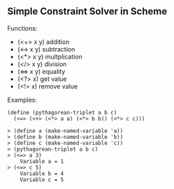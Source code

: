 ## Simple Constraint Solver in Scheme

Functions:
* (<+> x y) addition
* (<-> x y) subtraction
* (<*> x y) multplication
* (</> x y) division
* (<=> x y) equality
* (<?> x) get value
* (<!> x) remove value  

Examples:
```
(define (pythagorean-triplet a b c)
  (<=> (<+> (<*> a a) (<*> b b)) (<*> c c)))

> (define a (make-named-variable 'a))
> (define b (make-named-variable 'b))
> (define c (make-named-variable 'c))
> (pythagorean-triplet a b c)
> (<=> a 3)
    Variable a = 1
> (<=> c 5)
    Variable b = 4
    Variable c = 5
```
